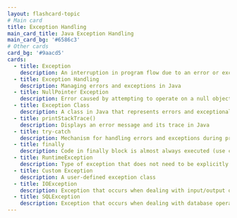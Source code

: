 ```yaml
---
layout: flashcard-topic
# Main card
title: Exception Handling
main_card_title: Java Exception Handling
main_card_bg: '#6586c3'
# Other cards
card_bg: '#9aacd5'
cards:
  - title: Exception
    description: An interruption in program flow due to an error or exceptional event
  - title: Exception Handling
    description: Managing errors and exceptions in Java
  - title: NullPointer Exception
    description: Error caused by attempting to operate on a null object
  - title: Exception Class
    description: A class in Java that represents errors and exceptional events
  - title: printStackTrace()
    description: Displays an error message and its trace in Java
  - title: try-catch
    description: Mechanism for handling errors and exceptions during program execution
  - title: finally
    description: Code in finally block is almost always executed (use case - clean up resources)
  - title: RuntimeException
    description: Type of exception that does not need to be explicitly handled
  - title: Custom Exception
    description: A user-defined exception class
  - title: IOException
    description: Exception that occurs when dealing with input/output operations
  - title: SQLException
    description: Exception that occurs when dealing with database operations
---
```


